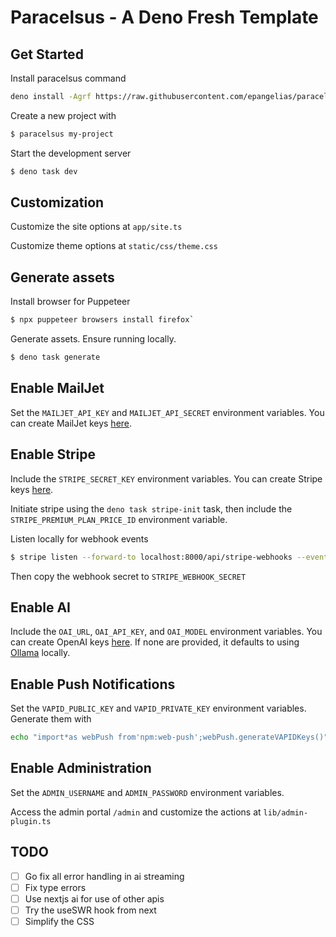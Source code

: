 # Paracelsus - A Deno Fresh Template

## Get Started

Install paracelsus command

```bash
deno install -Agrf https://raw.githubusercontent.com/epangelias/paracelsus/refs/heads/main/tasks/paracelsus.ts
```

Create a new project with

```sh
$ paracelsus my-project
```

Start the development server

```bash
$ deno task dev
```

## Customization

Customize the site options at `app/site.ts`

Customize theme options at `static/css/theme.css`

## Generate assets

Install browser for Puppeteer

```sh
$ npx puppeteer browsers install firefox`
```

Generate assets. Ensure running locally.

```sh
$ deno task generate
```

## Enable MailJet

Set the `MAILJET_API_KEY` and `MAILJET_API_SECRET` environment variables. You can create MailJet keys [here](https://www.mailjet.com/).

## Enable Stripe

Include the `STRIPE_SECRET_KEY` environment variables. You can create Stripe keys [here](https://dashboard.stripe.com/).

Initiate stripe using the `deno task stripe-init` task, then include the `STRIPE_PREMIUM_PLAN_PRICE_ID` environment variable.

Listen locally for webhook events

```sh
$ stripe listen --forward-to localhost:8000/api/stripe-webhooks --events=customer.subscription.created,customer.subscription.deleted
```

Then copy the webhook secret to `STRIPE_WEBHOOK_SECRET`

## Enable AI

Include the `OAI_URL`, `OAI_API_KEY`, and `OAI_MODEL` environment variables. You can create OpenAI keys [here](https://platform.openai.com/account/api-keys). If none are provided, it defaults to using [Ollama](https://ollama.ai/) locally.

## Enable Push Notifications

Set the `VAPID_PUBLIC_KEY` and `VAPID_PRIVATE_KEY` environment variables. Generate them with

```sh
echo "import*as webPush from'npm:web-push';webPush.generateVAPIDKeys()" | deno
```

## Enable Administration

Set the `ADMIN_USERNAME` and `ADMIN_PASSWORD` environment variables.

Access the admin portal `/admin` and customize the actions at `lib/admin-plugin.ts`

## TODO

- [ ] Go fix all error handling in ai streaming
- [ ] Fix type errors
- [ ] Use nextjs ai for use of other apis
- [ ] Try the useSWR hook from next
- [ ] Simplify the CSS

